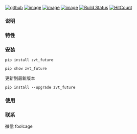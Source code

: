 [![github](https://img.shields.io/github/stars/zvtvz/zvt_future.svg)](https://github.com/zvtvz/zvt_future)
[![image](https://img.shields.io/pypi/v/zvt_future.svg)](https://pypi.org/project/zvt_future/)
[![image](https://img.shields.io/pypi/l/zvt_future.svg)](https://pypi.org/project/zvt_future/)
[![image](https://img.shields.io/pypi/pyversions/zvt_future.svg)](https://pypi.org/project/zvt_future/)
[![Build Status](https://api.travis-ci.org/zvtvz/zvt_future.svg?branch=master)](https://travis-ci.org/zvtvz/zvt_future)
[![HitCount](http://hits.dwyl.com/zvtvz/zvt_future.svg)](http://hits.dwyl.com/zvtvz/zvt_future)

### 说明


### 特性

### 安装
```
pip install zvt_future

pip show zvt_future
```

更新到最新版本
```
pip install --upgrade zvt_future
```

###  使用

### 联系

微信 foolcage